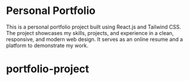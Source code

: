# Personal Portfolio
This is a personal portfolio project built using React.js and Tailwind CSS. The project showcases my skills, projects, and experience in a clean, responsive, and modern web design. It serves as an online resume and a platform to demonstrate my work.
# portfolio-project
